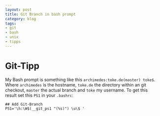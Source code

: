 ```yaml
---
layout: post
title: Git Branch in bash prompt
category: blog
tags:
- git
- bash
- unix
- tipps
---
```


# Git-Tipp

My Bash prompt is something like this `archimedes:toke.de(master) toke$`.
Where `archimedes` is the hostname, `toke.de` the directory within
an git checkout, `master` the actual branch and `toke` my username.
To get this result set this `PS1` in your `.bashrc`:

    ## Add Git-Branch
    PS1='\h:\W$(__git_ps1 "(%s)") \u\$ '
